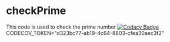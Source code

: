 # checkPrime
This code is used to check the prime number
[![Codacy Badge](https://api.codacy.com/project/badge/Grade/47261162f45546e28adb42a7f8975586)](https://www.codacy.com/app/princekanhaiya/checkPrime?utm_source=github.com&amp;utm_medium=referral&amp;utm_content=princekanhaiya/checkPrime&amp;utm_campaign=Badge_Grade)
CODECOV_TOKEN="d323bc77-ab19-4c64-8803-cfea30aec3f2"
